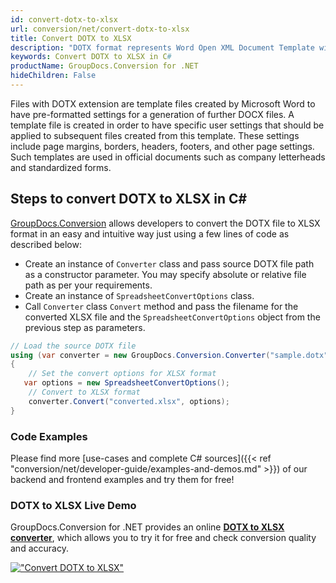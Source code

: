 ```yaml
---
id: convert-dotx-to-xlsx
url: conversion/net/convert-dotx-to-xlsx
title: Convert DOTX to XLSX
description: "DOTX format represents Word Open XML Document Template with .dotx extension. Learn how to convert DOTX to XLSX file programmatically in C# language using GroupDocs.Conversion for .NET library."
keywords: Convert DOTX to XLSX in C#
productName: GroupDocs.Conversion for .NET
hideChildren: False
---
```


Files with DOTX extension are template files created by Microsoft Word to have pre-formatted settings for a generation of further DOCX files. A template file is created in order to have specific user settings that should be applied to subsequent files created from this template. These settings include page margins, borders, headers, footers, and other page settings. Such templates are used in official documents such as company letterheads and standardized forms.

## Steps to convert DOTX to XLSX in C#

[GroupDocs.Conversion](https://products.groupdocs.com/conversion/net) allows developers to convert the DOTX file to XLSX format in an easy and intuitive way just using a few lines of code as described below:

* Create an instance of `Converter` class and pass source DOTX file path as a constructor parameter. You may specify absolute or relative file path as per your requirements. 
* Create an instance of `SpreadsheetConvertOptions` class.
* Call `Converter` class `Convert` method and pass the filename for the converted XLSX file and the `SpreadsheetConvertOptions` object from the previous step as parameters.

```csharp
// Load the source DOTX file
using (var converter = new GroupDocs.Conversion.Converter("sample.dotx"))
{
    // Set the convert options for XLSX format
   var options = new SpreadsheetConvertOptions();
    // Convert to XLSX format
    converter.Convert("converted.xlsx", options);
}
```

### Code Examples

Please find more [use-cases and complete C# sources]({{< ref "conversion/net/developer-guide/examples-and-demos.md" >}}) of our backend and frontend examples and try them for free!

### DOTX to XLSX Live Demo

GroupDocs.Conversion for .NET provides an online [**DOTX to XLSX converter**](https://products.groupdocs.app/conversion/dotx-to-xlsx), which allows you to try it for free and check conversion quality and accuracy.

[!["Convert DOTX to XLSX"](conversion/net/images/convert-to-xlsx/convert-dotx-to-xlsx.png)](https://products.groupdocs.app/conversion/dotx-to-xlsx)